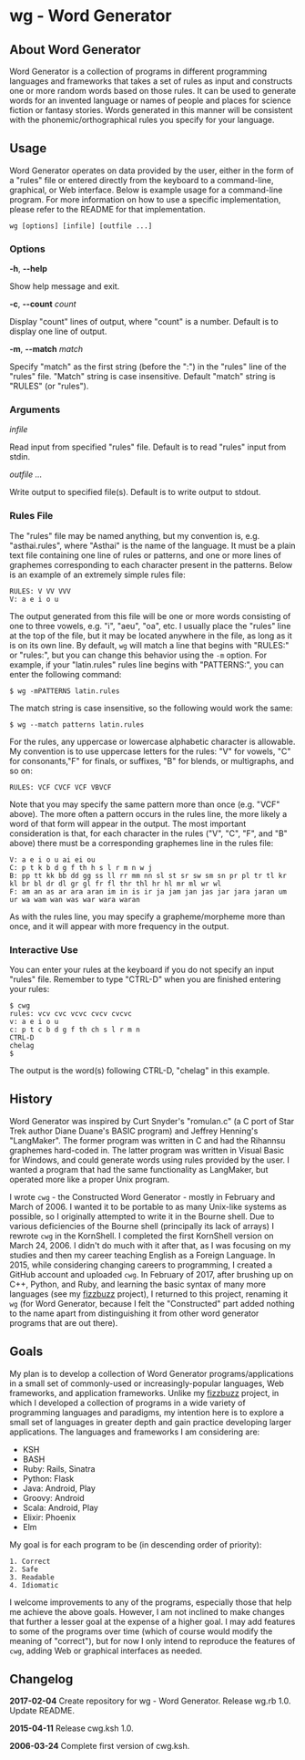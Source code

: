 # wg - Word Generator 

## About Word Generator 

Word Generator is a collection of programs in different programming languages and frameworks that takes a set of rules as input and constructs one or more random words based on those rules. It can be used to generate words for an invented language or names of people and places for science fiction or fantasy stories. Words generated in this manner will be consistent with the phonemic/orthographical rules you specify for your language. 

## Usage 

Word Generator operates on data provided by the user, either in the form of a "rules" file or entered directly from the keyboard to a command-line, graphical, or Web interface. Below is example usage for a command-line program. For more information on how to use a specific implementation, please refer to the README for that implementation. 

`wg [options] [infile] [outfile ...]`

### Options

**-h**, **--help**
 
Show help message and exit.

**-c**, **--count** *count*
    
Display "count" lines of output, where "count" is a number. Default is to display one line of output.

**-m**, **--match** *match*
	  
Specify "match" as the first string (before the ":") in the "rules" line of the "rules" file. "Match" string is case insensitive. Default "match" string is "RULES" (or "rules").

### Arguments

*infile*
	    
Read input from specified "rules" file. Default is to read "rules" input from stdin.

*outfile ...*
		  
Write output to specified file(s). Default is to write output to stdout.

### Rules File

The "rules" file may be named anything, but my convention is, e.g. "asthai.rules", where "Asthai" is the name of the language. It must be a plain text file containing one line of rules or patterns, and one or more lines of graphemes corresponding to each character present in the patterns. Below is an example of an extremely simple rules file:

```
RULES: V VV VVV
V: a e i o u
```

The output generated from this file will be one or more words consisting of one to three vowels, e.g. "i", "aeu", "oa", etc. I usually place the "rules" line at the top of the file, but it may be located anywhere in the file, as long as it is on its own line. By default, `wg` will match a line that begins with "RULES:" or "rules:", but you can change this behavior using the `-m` option. For example, if your "latin.rules" rules line begins with "PATTERNS:", you can enter the following command:

```
$ wg -mPATTERNS latin.rules
```
The match string is case insensitive, so the following would work the same:

```
$ wg --match patterns latin.rules
```
For the rules, any uppercase or lowercase alphabetic character is allowable. My convention is to use uppercase letters for the rules: "V" for vowels, "C" for consonants,"F" for finals, or suffixes, "B" for blends, or multigraphs, and so on:

```
RULES: VCF CVCF VCF VBVCF
```

Note that you may specify the same pattern more than once (e.g. "VCF" above). The more often a pattern occurs in the rules line, the more likely a word of that form will appear in the output. The most important consideration is that, for each character in the rules ("V", "C", "F", and "B" above) there must be a corresponding graphemes line in the rules file:

```
V: a e i o u ai ei ou
C: p t k b d g f th h s l r m n w j
B: pp tt kk bb dd gg ss ll rr mm nn sl st sr sw sm sn pr pl tr tl kr kl br bl dr dl gr gl fr fl thr thl hr hl mr ml wr wl
F: am an as ar ara aran im in is ir ja jam jan jas jar jara jaran um ur wa wam wan was war wara waran
```
As with the rules line, you may specify a grapheme/morpheme more than once, and it will appear with more frequency in the output.

### Interactive Use

You can enter your rules at the keyboard if you do not specify an input "rules" file. Remember to type "CTRL-D" when you are finished entering your rules:

```
$ cwg
rules: vcv cvc vcvc cvcv cvcvc
v: a e i o u
c: p t c b d g f th ch s l r m n
CTRL-D
chelag
$
```
The output is the word(s) following CTRL-D, "chelag" in this example.

## History 

Word Generator was inspired by Curt Snyder's "romulan.c" (a C port of Star Trek author Diane Duane's BASIC program) and Jeffrey Henning's "LangMaker". The former program was written in C and had the Rihannsu graphemes hard-coded in. The latter program was written in Visual Basic for Windows, and could generate words using rules provided by the user. I wanted a program that had the same functionality as LangMaker, but operated more like a proper Unix program.

I wrote `cwg` - the Constructed Word Generator - mostly in February and March of 2006. I wanted it to be portable to as many Unix-like systems as possible, so I originally attempted to write it in the Bourne shell. Due to various deficiencies of the Bourne shell (principally its lack of arrays) I rewrote `cwg` in the KornShell. I completed the first KornShell version on March 24, 2006. I didn't do much with it after that, as I was focusing on my studies and then my career teaching English as a Foreign Language. In 2015, while considering changing careers to programming, I created a GitHub account and uploaded `cwg`. In February of 2017, after brushing up on C++, Python, and Ruby, and learning the basic syntax of many more languages (see my <a href="https://github.com/anglus/fizzbuzz/">fizzbuzz</a> project), I returned to this project, renaming it `wg` (for Word Generator, because I felt the "Constructed" part added nothing to the name apart from distinguishing it from other word generator programs that are out there).   

## Goals 

My plan is to develop a collection of Word Generator programs/applications in a small set of commonly-used or increasingly-popular languages, Web frameworks, and application frameworks. Unlike my <a href="https://github.com/anglus/fizzbuzz/">fizzbuzz</a> project, in which I developed a collection of programs in a wide variety of programming languages and paradigms, my intention here is to explore a small set of languages in greater depth and gain practice developing larger applications. The languages and frameworks I am considering are:

- KSH
- BASH
- Ruby: Rails, Sinatra
- Python: Flask
- Java: Android, Play
- Groovy: Android
- Scala: Android, Play
- Elixir: Phoenix
- Elm

My goal is for each program to be (in descending order of priority):

	1. Correct
	2. Safe
	3. Readable 
	4. Idiomatic 

I welcome improvements to any of the programs, especially those that help me achieve the above goals. However, I am not inclined to make changes that further a lesser goal at the expense of a higher goal. I may add features to some of the programs over time (which of course would modify the meaning of "correct"), but for now I only intend to reproduce the features of `cwg`, adding Web or graphical interfaces as needed. 

## Changelog 

**2017-02-04**
Create repository for wg - Word Generator.
Release wg.rb 1.0.
Update README.

**2015-04-11**
Release cwg.ksh 1.0.

**2006-03-24**
Complete first version of cwg.ksh.
